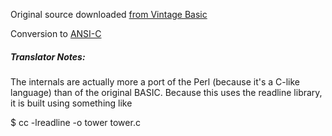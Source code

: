 Original source downloaded [from Vintage Basic](http://www.vintage-basic.net/games.html)

Conversion to [ANSI-C](https://en.wikipedia.org/wiki/ANSI_C)

##### Translator Notes:

The internals are actually more a port of the Perl (because it's a C-like
language) than of the original BASIC. Because this uses the readline
library, it is built using something like

  $ cc -lreadline -o tower tower.c
